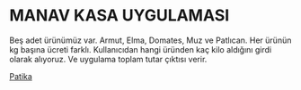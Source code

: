 # MANAV KASA UYGULAMASI
Beş adet ürünümüz var. Armut, Elma, Domates, Muz ve Patlıcan. Her ürünün kg başına ücreti farklı.
Kullanıcıdan hangi üründen kaç kilo aldığını girdi olarak alıyoruz. Ve uygulama toplam tutar çıktısı verir.

[Patika](https//:app.patika.dev)
